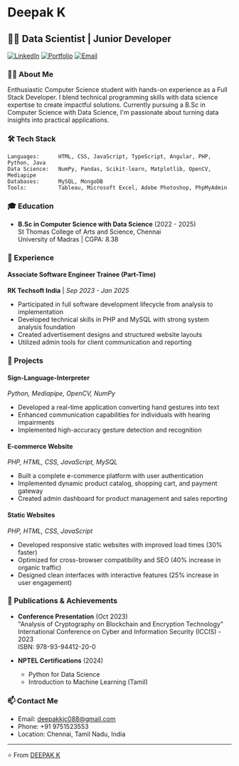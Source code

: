 # Deepak K

## 👨‍💻 Data Scientist | Junior Developer

[![LinkedIn](https://img.shields.io/badge/LinkedIn-Connect-blue)](https://www.linkedin.com/in/dk088)
[![Portfolio](https://img.shields.io/badge/Portfolio-Visit-brightgreen)](https://dk-088.github.io/portfolio)
[![Email](https://img.shields.io/badge/Email-Contact-red)](mailto:deepakkjc088@gmail.com)

### 🙋‍♂️ About Me

Enthusiastic Computer Science student with hands-on experience as a Full Stack Developer. I blend technical programming skills with data science expertise to create impactful solutions. Currently pursuing a B.Sc in Computer Science with Data Science, I'm passionate about turning data insights into practical applications.

### 🛠️ Tech Stack

```
Languages:      HTML, CSS, JavaScript, TypeScript, Angular, PHP, Python, Java
Data Science:   NumPy, Pandas, Scikit-learn, Matplotlib, OpenCV, Mediapipe
Databases:      MySQL, MongoDB
Tools:          Tableau, Microsoft Excel, Adobe Photoshop, PhpMyAdmin
```

### 🎓 Education

- **B.Sc in Computer Science with Data Science** (2022 - 2025)  
  St Thomas College of Arts and Science, Chennai  
  University of Madras | CGPA: 8.38

### 💼 Experience

#### Associate Software Engineer Trainee (Part-Time)
**RK Techsoft India** | *Sep 2023 - Jan 2025*
- Participated in full software development lifecycle from analysis to implementation
- Developed technical skills in PHP and MySQL with strong system analysis foundation
- Created advertisement designs and structured website layouts
- Utilized admin tools for client communication and reporting

### 🚀 Projects

#### Sign-Language-Interpreter
*Python, Mediapipe, OpenCV, NumPy*
- Developed a real-time application converting hand gestures into text
- Enhanced communication capabilities for individuals with hearing impairments
- Implemented high-accuracy gesture detection and recognition

#### E-commerce Website
*PHP, HTML, CSS, JavaScript, MySQL*
- Built a complete e-commerce platform with user authentication
- Implemented dynamic product catalog, shopping cart, and payment gateway
- Created admin dashboard for product management and sales reporting

#### Static Websites
*PHP, HTML, CSS, JavaScript*
- Developed responsive static websites with improved load times (30% faster)
- Optimized for cross-browser compatibility and SEO (40% increase in organic traffic)
- Designed clean interfaces with interactive features (25% increase in user engagement)

### 📝 Publications & Achievements

- **Conference Presentation** (Oct 2023)  
  "Analysis of Cryptography on Blockchain and Encryption Technology"  
  International Conference on Cyber and Information Security (ICCIS) - 2023  
  ISBN: 978-93-94412-20-0

- **NPTEL Certifications** (2024)
  - Python for Data Science
  - Introduction to Machine Learning (Tamil)


### 📫 Contact Me

- Email: deepakkjc088@gmail.com
- Phone: +91 9751523553
- Location: Chennai, Tamil Nadu, India

---

⭐️ From [DEEPAK K](https://github.com/DK-088)
